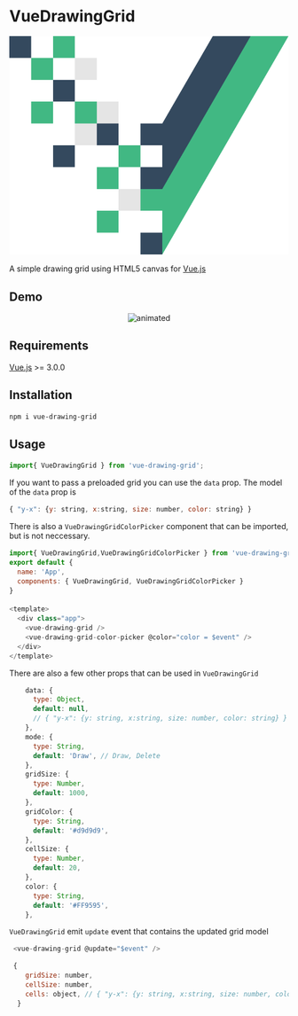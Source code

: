 # VueDrawingGrid
<p align="center">
  <img src="https://github.com/MLongz/VueDrawingGrid/blob/main/src/assets/logo.png" alt="animated" />
</p>

A simple drawing grid using HTML5 canvas for <a href="https://vuejs.org/" target="_blank">Vue.js</a>

## Demo
<p align="center">
  <img src="https://media.giphy.com/media/YOUNaY0g2Iy6bPbWJz/giphy.gif" alt="animated" />
</p>

## Requirements
<a href="https://vuejs.org/" target="_blank">Vue.js</a> >= 3.0.0

## Installation
```bash
npm i vue-drawing-grid
```
    
## Usage


```js
import{ VueDrawingGrid } from 'vue-drawing-grid';
```

 If you want to pass a preloaded grid you can use the `data` prop. The model of the `data` prop is
 ```js
 { "y-x": {y: string, x:string, size: number, color: string} }
 ```

There is also a `VueDrawingGridColorPicker` component that can be imported, but is not neccessary.
```js
import{ VueDrawingGrid,VueDrawingGridColorPicker } from 'vue-drawing-grid';
export default {
  name: 'App',
  components: { VueDrawingGrid, VueDrawingGridColorPicker }
}

<template>
  <div class="app">
    <vue-drawing-grid />
    <vue-drawing-grid-color-picker @color="color = $event" />
  </div>
</template>
```


 There are also a few other props that can be used in `VueDrawingGrid`
```js
    data: {
      type: Object,
      default: null,
      // { "y-x": {y: string, x:string, size: number, color: string} }
    },
    mode: {
      type: String,
      default: 'Draw', // Draw, Delete
    },
    gridSize: {
      type: Number,
      default: 1000,
    },
    gridColor: {
      type: String,
      default: '#d9d9d9',
    },
    cellSize: {
      type: Number,
      default: 20,
    },
    color: {
      type: String,
      default: '#FF9595',
    },
```

`VueDrawingGrid` emit `update` event that contains the updated grid model
```js
 <vue-drawing-grid @update="$event" />
```

```js
 {
    gridSize: number,
    cellSize: number,
    cells: object, // { "y-x": {y: string, x:string, size: number, color: string} }
  }
```